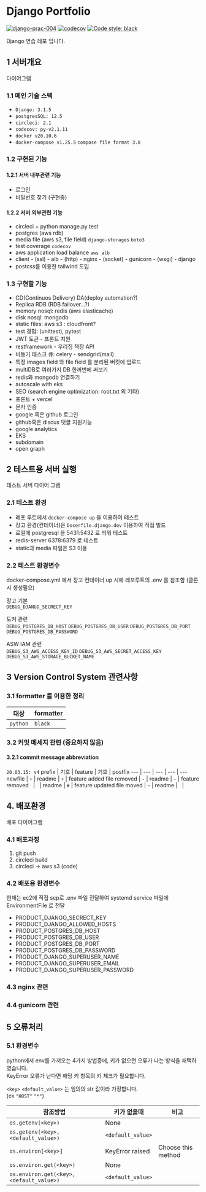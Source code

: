 # Django Portfolio

[![django-prac-004](https://circleci.com/gh/noname2048/django-prac-004.svg?style=shield)](https://circleci.com/gh/noname2048/django-prac-004)
[![codecov](https://codecov.io/gh/noname2048/django-prac-004/branch/main/graph/badge.svg?token=S44312H93C)](https://codecov.io/gh/noname2048/django-prac-004)
<a href="https://github.com/psf/black"><img alt="Code style: black" src="https://img.shields.io/badge/code%20style-black-000000.svg"></a>

Django 연습 레포 입니다.

## 1 서버개요

다이어그램

### 1.1 메인 기술 스택

* `Django: 3.1.5`
* `postgresSQL: 12.5`
* `circleci: 2.1`
* `codecov: py-v2.1.11`
* `docker v20.10.6`
* `docker-compose v1.25.5` `compose file format 3.8`

### 1.2 구현된 기능

#### 1.2.1 서버 내부관련 기능

* 로그인
* 비밀번호 찾기 (구현중)

#### 1.2.2 서버 외부관련 기능

* circleci + python manage.py test
* postgres (aws rdb)
* media file (aws s3, file field) `django-storages` `boto3`
* test coverage `codecov`
* aws application load balance `aws alb`
* client - (ssl) - alb - (http) - nginx - (socket) - gunicorn - (wsgi) - django
* postcss를 이용한 tailwind 도입

### 1.3 구현할 기능

* CD(Continuos Delivery) DA(deploy automation?)
* Replica RDB (RDB failover...?)
* memory nosql: redis (aws elasticache)
* disk nosql: mongodb
* static files: aws s3 : cloudfront?
* test 경험: (unittest), pytest
* JWT 토큰 - 프론트 지원
* restframework - 우리집 책장 API
* 비동기 태스크 큐: celery - sendgrid(mail)
* 특정 images field 와 file field 를 분리된 버킷에 업로드
* multiDB로 여러가지 DB 한꺼번에 써보기
* redis와 mongodb 연결하기
* autoscale with eks
* SEO (search engine optimization: root.txt 외 기타)
* 프론트 + vercel
* 문자 인증
* google 혹은 github 로그인
* github혹은 discus 덧글 지원기능
* google analytics
* EKS
* subdomain
* open graph
  
## 2 테스트용 서버 실행

테스트 서버 다이어 그램

### 2.1 테스트 환경

* 레포 루트에서 `docker-compose up` 을 이용하여 테스트
* 장고 환경(컨테이너)은 `Docerfile.django.dev` 이용하여 직접 빌드
* 로컬에 postgresql 을 5431:5432 로 띄워 테스트
* redis-server 6378:6379 로 테스트
* static과 media 파일은 S3 이용

### 2.2 테스트 환경변수

docker-compose.yml 에서 장고 컨테이너 up 시에 레포루트의 .env 를 참조함 (클론시 생성필요)

장고 기본 \
`DEBUG_DJANGO_SECRECT_KEY`

도커 관련 \
`DEBUG_POSTGRES_DB_HOST` `DEBUG_POSTGRES_DB_USER` `DEBUG_POSTGRES_DB_PORT` `DEBUG_POSTGRES_DB_PASSWORD`

ASW IAM 관련 \
`DEBUG_S3_AWS_ACCESS_KEY_ID` `DEBUG_S3_AWS_SECRET_ACCESS_KEY` `DEBUG_S3_AWS_STORAGE_BUCKET_NAME`

## 3 Version Control System 관련사항

### 3.1 formatter 를 이용한 정리

대상 | formatter
--- | ---
`python` | `black`

### 3.2 커밋 메세지 관련 (중요하지 않음)

#### 3.2.1 commit message abbreviation

`20.03.15: v4`
prefix | 기호 | feature | 기호 | postfix
--- | --- | --- | --- | ---
newfile | `+` | readme | `+` | feature added
file removed | `-` | readme | `-` | feature removed
&nbsp; | &nbsp; | readme | `#` | feature updated 
file moved | `~` | readme | &nbsp; | &nbsp;

## 4. 배포환경

배포 다이어그램

### 4.1 배포과정

1. git push
2. circleci build
3. circleci -> aws s3 (code)
   
### 4.2 배포용 환경변수

현재는 ec2에 직접 scp로 .env 파일 전달하여 systemd service 파일에 EnvironmentFile 로 전달

* PRODUCT_DJANGO_SECRECT_KEY
* PRODUCT_DJANGO_ALLOWED_HOSTS
* PRODUCT_POSTGRES_DB_HOST
* PRODUCT_POSTGRES_DB_USER
* PRODUCT_POSTGRES_DB_PORT
* PRODUCT_POSTGRES_DB_PASSWORD
* PRODUCT_DJANGO_SUPERUSER_NAME
* PRODUCT_DJANGO_SUPERUSER_EMAIL
* PRODUCT_DJANGO_SUPERUSER_PASSWORD

### 4.3 nginx 관련



### 4.4 gunicorn 관련



## 5 오류처리

### 5.1 환경변수

python에서 env를 가져오는 4가지 방법중에, 키가 없으면 오류가 나는 방식을 채택하였습니다. \
KeyError 오류가 난다면 해당 키 항목의 키 체크가 필요합니다.

`<key>` `<default_value>` 는 임의의 str 값이라 가정합니다. \
(ex `"HOST"` `"*"`)

참조방법 | 키가 없을때 | 비고
---|---|---
`os.getenv(<key>)` | None |
`os.getenv(<key>, <default_value>)` | `<default_value>` |
`os.environ[<key>]` | KeyError raised | Choose this method
`os.environ.get(<key>)` | None | 
`os.environ.get(<key>, <default_value>)` | `<default_value>` |
